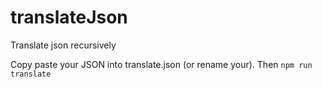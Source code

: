 # translateJson
Translate json recursively

Copy paste your JSON into translate.json (or rename your).
Then ```npm run translate```

